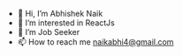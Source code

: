 - 👋 Hi, I’m Abhishek Naik
- 👀 I’m interested in ReactJs
- 🌱 I’m Job Seeker
- 📫 How to reach me naikabhi4@gmail.com

<!---
naikabhi4/naikabhi4 is a ✨ special ✨ repository because its `README.md` (this file) appears on your GitHub profile.
You can click the Preview link to take a look at your changes.
--->
